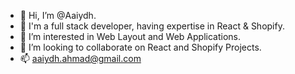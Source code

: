 - 👋 Hi, I’m @Aaiydh.
- 👔 I'm a full stack developer, having expertise in React & Shopify.
- 👀 I’m interested in Web Layout and Web Applications.
- 💞️ I’m looking to collaborate on React and Shopify Projects.
- 📫 aaiydh.ahmad@gmail.com

<!---
Aaiydh/Aaiydh is a ✨ special ✨ repository because its `README.md` (this file) appears on your GitHub profile.
You can click the Preview link to take a look at your changes.
--->
